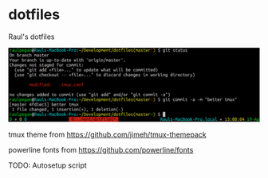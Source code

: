 # dotfiles
Raul's dotfiles

![dotfile-terminal](/images/dotfile_terminal.png)

tmux theme from https://github.com/jimeh/tmux-themepack

powerline fonts from https://github.com/powerline/fonts

TODO: Autosetup script
